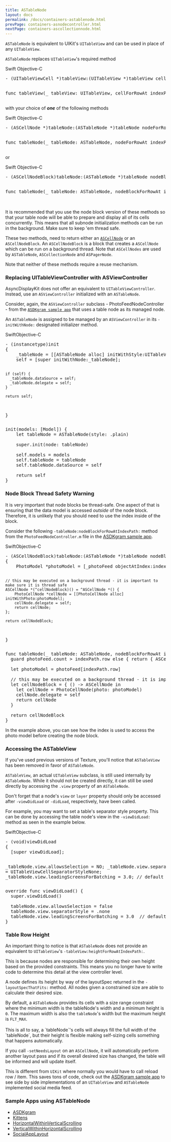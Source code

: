 ```yaml
---
title: ASTableNode
layout: docs
permalink: /docs/containers-astablenode.html
prevPage: containers-asnodecontroller.html
nextPage: containers-ascollectionnode.html
---
```


`ASTableNode` is equivalent to UIKit's `UITableView` and can be used in place of any `UITableView`. 

`ASTableNode` replaces `UITableView`'s required method

<div class = "highlight-group">
<span class="language-toggle">
  <a data-lang="swift" class="swiftButton">Swift</a>
  <a data-lang="objective-c" class = "active objcButton">Objective-C</a>
</span>

<div class = "code">
  <pre lang="objc" class="objcCode">
- (UITableViewCell *)tableView:(UITableView *)tableView cellForRowAtIndexPath:(NSIndexPath *)indexPath
  </pre>

  <pre lang="swift" class = "swiftCode hidden">
func tableView(_ tableView: UITableView, cellForRowAt indexPath: IndexPath) -> UITableViewCell
  </pre>
</div>
</div>

with your choice of **_one_** of the following methods

<div class = "highlight-group">
<span class="language-toggle">
  <a data-lang="swift" class="swiftButton">Swift</a>
  <a data-lang="objective-c" class = "active objcButton">Objective-C</a>
</span>

<div class = "code">
  <pre lang="objc" class="objcCode">
- (ASCellNode *)tableNode:(ASTableNode *)tableNode nodeForRowAtIndexPath:(NSIndexPath *)indexPath
  </pre>

  <pre lang="swift" class = "swiftCode hidden">
func tableNode(_ tableNode: ASTableNode, nodeForRowAt indexPath: IndexPath) -> ASCellNode
  </pre>
</div>
</div>

or

<div class = "highlight-group">
<span class="language-toggle">
  <a data-lang="swift" class="swiftButton">Swift</a>
  <a data-lang="objective-c" class = "active objcButton">Objective-C</a>
</span>

<div class = "code">
  <pre lang="objc" class="objcCode">
- (ASCellNodeBlock)tableNode:(ASTableNode *)tableNode nodeBlockForRowAtIndexPath:(NSIndexPath *)indexPath
  </pre>

  <pre lang="swift" class = "swiftCode hidden">
func tableNode(_ tableNode: ASTableNode, nodeBlockForRowAt indexPath: IndexPath) -> ASCellNodeBlock
  </pre>
</div>
</div>

<br>
<div class = "note">
It is recommended that you use the node block version of these methods so that your table node will be able to prepare and display all of its cells concurrently. This means that all subnode initialization methods can be run in the background.  Make sure to keep 'em thread safe.
</div>

These two methods, need to return either an <a href = "cell-node.html">`ASCellNode`</a> or an `ASCellNodeBlock`. An `ASCellNodeBlock` is a block that creates a `ASCellNode` which can be run on a background thread. Note that `ASCellNodes` are used by `ASTableNode`, `ASCollectionNode` and `ASPagerNode`. 

Note that neither of these methods require a reuse mechanism.

### Replacing UITableViewController with ASViewController

AsyncDisplayKit does not offer an equivalent to `UITableViewController`. Instead, use an `ASViewController` initialized with an `ASTableNode`. 

Consider, again, the `ASViewController` subclass - PhotoFeedNodeController - from the <a href="https://github.com/texturegroup/texture/tree/master/examples/ASDKgram">`ASDKgram sample app`</a> that uses a table node as its managed node.

An `ASTableNode` is assigned to be managed by an `ASViewController` in its `-initWithNode:` designated initializer method. 

<div class = "highlight-group">
<span class="language-toggle"><a data-lang="swift" class="swiftButton">Swift</a><a data-lang="objective-c" class = "active objcButton">Objective-C</a></span>
<div class = "code">
  <pre lang="objc" class="objcCode">
- (instancetype)init
{
    _tableNode = [[ASTableNode alloc] initWithStyle:UITableViewStylePlain];
    self = [super initWithNode:_tableNode];
    
    if (self) {
      _tableNode.dataSource = self;
      _tableNode.delegate = self;
    }
    
    return self;
}
  </pre>

  <pre lang="swift" class = "swiftCode hidden">
init(models: [Model]) {
    let tableNode = ASTableNode(style: .plain)

    super.init(node: tableNode)

    self.models = models  
    self.tableNode = tableNode
    self.tableNode.dataSource = self
    
    return self
}
</pre>
</div>
</div>

### Node Block Thread Safety Warning

It is very important that node blocks be thread-safe. One aspect of that is ensuring that the data model is accessed _outside_ of the node block. Therefore, it is unlikely that you should need to use the index inside of the block. 

Consider the following `-tableNode:nodeBlockForRowAtIndexPath:` method from the `PhotoFeedNodeController.m` file in the <a href="https://github.com/texturegroup/texture/tree/master/examples/ASDKgram">ASDKgram sample app</a>.

<div class = "highlight-group">
<span class="language-toggle"><a data-lang="swift" class="swiftButton">Swift</a><a data-lang="objective-c" class = "active objcButton">Objective-C</a></span>
<div class = "code">
  <pre lang="objc" class="objcCode">
- (ASCellNodeBlock)tableNode:(ASTableNode *)tableNode nodeBlockForRowAtIndexPath:(NSIndexPath *)indexPath
{
    PhotoModel *photoModel = [_photoFeed objectAtIndex:indexPath.row];
    
    // this may be executed on a background thread - it is important to make sure it is thread safe
    ASCellNode *(^cellNodeBlock)() = ^ASCellNode *() {
        PhotoCellNode *cellNode = [[PhotoCellNode alloc] initWithPhoto:photoModel];
        cellNode.delegate = self;
        return cellNode;
    };
    
    return cellNodeBlock;
}
  </pre>

  <pre lang="swift" class = "swiftCode hidden">
func tableNode(_ tableNode: ASTableNode, nodeBlockForRowAt indexPath: IndexPath) -> ASCellNodeBlock {
  guard photoFeed.count > indexPath.row else { return { ASCellNode() } }
    
  let photoModel = photoFeed[indexPath.row]
    
  // this may be executed on a background thread - it is important to make sure it is thread safe
  let cellNodeBlock = { () -> ASCellNode in
    let cellNode = PhotoCellNode(photo: photoModel)
    cellNode.delegate = self
    return cellNode
  }
    
  return cellNodeBlock
}
</pre>
</div>
</div>

In the example above, you can see how the index is used to access the photo model before creating the node block.

### Accessing the ASTableView

If you've used previous versions of Texture, you'll notice that `ASTableView` has been removed in favor of `ASTableNode`.

<div class = "note">
<code>ASTableView</code>, an actual <code>UITableView</code> subclass, is still used internally by <code>ASTableNode</code>. While it should not be created directly, it can still be used directly by accessing the <code>.view</code> property of an <code>ASTableNode</code>.

Don't forget that a node's <code>view</code> or <code>layer</code> property should only be accessed after <code>-viewDidLoad</code> or <code>-didLoad</code>, respectively, have been called.
</div>

For example, you may want to set a table's separator style property. This can be done by accessing the table node's view in the `-viewDidLoad:` method as seen in the example below. 

<div class = "highlight-group">
<span class="language-toggle"><a data-lang="swift" class="swiftButton">Swift</a><a data-lang="objective-c" class = "active objcButton">Objective-C</a></span>
<div class = "code">
  <pre lang="objc" class="objcCode">
- (void)viewDidLoad
{
  [super viewDidLoad];
  
  _tableNode.view.allowsSelection = NO;
  _tableNode.view.separatorStyle = UITableViewCellSeparatorStyleNone;
  _tableNode.view.leadingScreensForBatching = 3.0;  // default is 2.0
}
</pre>

<pre lang="swift" class = "swiftCode hidden">
override func viewDidLoad() {
  super.viewDidLoad()

  tableNode.view.allowsSelection = false
  tableNode.view.separatorStyle = .none
  tableNode.view.leadingScreensForBatching = 3.0  // default is 2.0
}
</pre>
</div>
</div>

### Table Row Height

An important thing to notice is that `ASTableNode` does not provide an equivalent to `UITableView`'s `-tableView:heightForRowAtIndexPath:`.

This is because nodes are responsible for determining their own height based on the provided constraints.  This means you no longer have to write code to determine this detail at the view controller level. 

A node defines its height by way of the layoutSpec returned in the `-layoutSpecThatFits:` method. All nodes given a constrained size are able to calculate their desired size.

<div class = "note">
By default, a <code>ASTableNode</code> provides its cells with a size range constraint where the minimum width is the tableNode's width and a minimum height is <code>0</code>.  The maximum width is also the <code>tableNode</code>'s width but the maximum height is <code>FLT_MAX</code>.
<br><br>
This is all to say, a `tableNode`'s cells will always fill the full width of the `tableNode`, but their height is flexible making self-sizing cells something that happens automatically. 
</div>

If you call `-setNeedsLayout` on an `ASCellNode`, it will automatically perform another layout pass and if its overall desired size has changed, the table will be informed and will update itself. 

This is different from `UIKit` where normally you would have to call reload row / item. This saves tons of code, check out the <a href="https://github.com/texturegroup/texture/tree/master/examples/ASDKgram">ASDKgram sample app</a> to see side by side implementations of an `UITableView` and `ASTableNode` implemented social media feed. 

### Sample Apps using ASTableNode
<ul>
  <li><a href="https://github.com/texturegroup/texture/tree/master/examples/ASDKgram">ASDKgram</a></li>
  <li><a href="https://github.com/texturegroup/texture/tree/master/examples/Kittens">Kittens</a></li>
  <li><a href="https://github.com/texturegroup/texture/tree/master/examples/HorizontalWithinVerticalScrolling">HorizontalWithinVerticalScrolling</a></li>
  <li><a href="https://github.com/texturegroup/texture/tree/master/examples/VerticalWithinHorizontalScrolling">VerticalWithinHorizontalScrolling</a></li>
  <li><a href="https://github.com/texturegroup/texture/tree/master/examples/SocialAppLayout">SocialAppLayout</a></li>
</ul>
